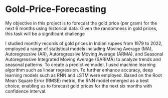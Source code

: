 # Gold-Price-Forecasting
My objective in this project is to forecast the gold price (per gram) for the next 6 months using historical data. Given the randomness in gold prices, this task will be a significant challenge

 I studied monthly records of gold prices in Indian rupees from 1979 to 2022, employed a range of statistical models including Moving Average (MA), Autoregressive (AR), Autoregressive Moving Average (ARMA), and Seasonal Autoregressive Integrated Moving Average (SARIMA) to analyze trends and seasonal patterns. To create a predictive model, I used machine learning algorithm such as linear regression. To further enhance accuracy, deep learning models such as RNN and LSTM were employed. Based on the Root Mean Square Error (RMSE) metric, the RNN model emerged as a best choice, enabling us to forecast gold prices for the next six months with confidence interval.
